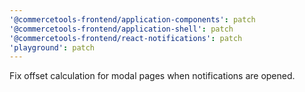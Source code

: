 ```yaml
---
'@commercetools-frontend/application-components': patch
'@commercetools-frontend/application-shell': patch
'@commercetools-frontend/react-notifications': patch
'playground': patch
---
```


Fix offset calculation for modal pages when notifications are opened.
